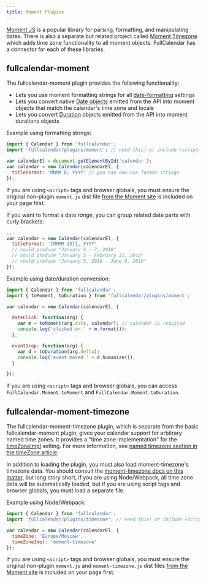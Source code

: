 ```yaml
---
title: Moment Plugins
---
```


[Moment JS](https://momentjs.com/) is a popular library for parsing, formatting, and manipulating dates. There is also a separate but related project called [Moment Timezone](https://momentjs.com/timezone/) which adds time zone functionality to all moment objects. FullCalendar has a connector for each of these libraries.


## fullcalendar-moment

The fullcalendar-moment plugin provides the following functionality:

- Lets you use moment formatting strings for all [date-formatting](date-formatting) settings
- Lets you convert native [Date objects](date-object) emitted from the API into moment objects that match the calendar's time zone and locale
- Lets you convert [Duration](duration-object) objects emitted from the API into moment durations objects

Example using formatting strings:

```js
import { Calendar } from 'fullcalendar';
import 'fullcalendar/plugins/moment'; // need this! or include <script> tag instead

var calendarEl = document.getElementById('calendar');
var calendar = new Calendar(calendarEl, {
  titleFormat: 'MMMM D, YYYY' // you can now use format strings
});
```

If you are using `<script>` tags and browser globals, you must ensure the original non-plugin `moment.js` dist file [from the Moment site](https://momentjs.com/) is included on your page first.

If you want to format a date *range*, you can group related date parts with curly brackets:

```js
...
var calendar = new Calendar(calendarEl, {
  titleFormat: '{MMMM {D}}, YYYY'
  // could produce "January 5 - 7, 2018"
  // could produce "January 5 - February 31, 2018"
  // could produce "January 5, 2018 - June 9, 2019"
});
```

Example using date/duration conversion:

```js
import { Calendar } from 'fullcalendar';
import { toMoment, toDuration } from 'fullcalendar/plugins/moment';

var calendar = new Calendar(calendarEl, {

  dateClick: function(arg) {
    var m = toMoment(arg.date, calendar); // calendar is required
    console.log('clicked on ' + m.format());
  },

  eventDrop: function(arg) {
    var d = toDuration(arg.delta);
    console.log('event moved ' + d.humanize());
  }

});
```

If you are using `<script>` tags and browser globals, you can access `FullCalendar.Moment.toMoment` and `FullCalendar.Moment.toDuration`.


<h2 id='fullcalendar-moment-timezone'>fullcalendar-moment-timezone</h2>

The fullcalendar-moment-timezone plugin, which is separate from the basic fullcalendar-moment plugin, gives your calendar support for arbitrary named time zones. It provides a "time zone implementation" for the [timeZoneImpl](timeZoneImpl) setting. For more information, see [named timezone section in the timeZone article](timeZone#named-time-zones).

In addition to loading the plugin, you must also load moment-timezone's timezone data. You should consult the [moment-timezone docs on this matter](https://momentjs.com/timezone/docs/#/use-it/), but long story short, if you are using Node/Webpack, all time zone data will be automatically loaded, but if you are using script tags and browser globals, you must load a separate file.

Example using Node/Webpack:

```js
import { Calendar } from 'fullcalendar';
import 'fullcalendar/plugins/timezone'; // need this! or include <script> tag instead

var calendar = new Calendar(calendarEl, {
  timeZone: 'Europe/Moscow',
  timeZoneImpl: 'moment-timezone'
});
```

If you are using `<script>` tags and browser globals, you must ensure the original non-plugin `moment.js` and `moment-timezone.js` dist files [from the Moment site](https://momentjs.com/) is included on your page first.
